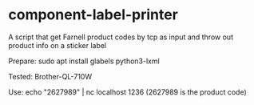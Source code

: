 # component-label-printer
A script that get Farnell product codes by tcp as input and throw out product info on a sticker label

Prepare:
sudo apt install glabels python3-lxml

Tested:
Brother-QL-710W

Use:
echo "2627989" | nc localhost 1236   (2627989 is the product code)
